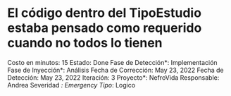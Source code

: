 # El código dentro del TipoEstudio estaba pensado como requerido cuando no todos lo tienen

Costo en minutos: 15
Estado: Done
Fase de Detección*: Implementación
Fase de Inyección*: Análisis
Fecha de Corrección: May 23, 2022
Fecha de Detección: May 23, 2022
Iteración: 3
Proyecto*: NefroVida
Responsable: Andrea
Severidad *: Emergency
Tipo*: Logico